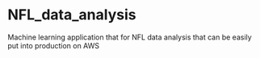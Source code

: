 # NFL_data_analysis
 Machine learning application that for NFL data analysis that can be easily put into production on AWS
